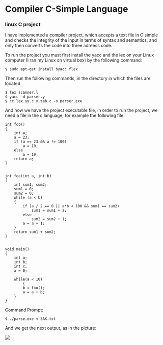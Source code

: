 # Compiler C-Simple Language

### linux C project

I have implemented a compiler project, which accepts a text file in C simple and checks the integrity of the input in terms of syntax and semantics, and only then converts the code into three adreess code.

To run the project you must first install the yacc and the lex on your Linux computer (I ran my Linux on virtual box) by the following command:

```
$ sudo apt-get install byacc flex
```

Then run the following commands, in the directory in which the files are located:

```
$ lex scanner.l 
$ yacc -d parser.y
$ cc lex.yy.c y.tab.c -o parser.exe 
```

And now we have the project executable file, in order to run the project, we need a file in the c language, for example the following file:

```
int foo()
{
	int a;
	a = 23;
	if (a == 23 && a != 100)
		a = 10;
	else
		a = 19;
	return a;
}


int fee(int a, int b)
{
	int sum1, sum2;
	sum1 = 0;
	sum2 = 0;
	while (a < b)
	{
		if (a / 2 == 0 || a*b < 100 && sum1 == sum2)
			sum1 = sum1 + a;
		else
			sum2 = sum2 + 1;
		a = a + 1;
	}
	return sum1 + sum2;
}


void main()
{
	int a;
	int b;
	int c;
	a = 0;
	
	while(a < 10)
        {
		b = foo();
		a = a + b;
	}
}
```

Command Prompt:
```
$ ./parse.exe < 3AK.txt
```

And we get the next output, as in the picture: 

![](https://profile.fcdn.co.il/images/0__05acc11148773a.jpg)

